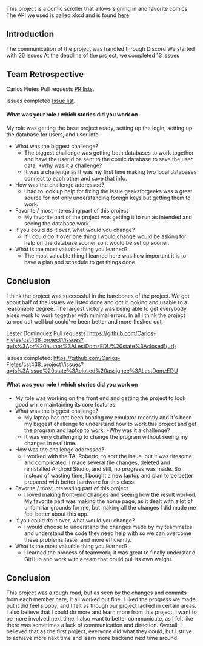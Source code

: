 This project is a comic scroller that allows signing in and favorite comics
The API we used is called xkcd and is found [here](https://github.com/public-apis/public-apis?tab=readme-ov-file#games--comics).

## Introduction
The communication of the project was handled through Discord 
We started with 26 Issues 
At the deadline of the project, we completed 13 issues
## Team Retrospective
Carlos Fletes
Pull requests [PR lists](https://github.com/Carlos-Fletes/cst438_project1/pulls?q=is%3Apr+is%3Aclosed+author%3ACarlos-Fletes).

Issues completed [Issue list](https://github.com/Carlos-Fletes/cst438_project1/issues?q=is%3Aissue%20state%3Aclosed%20sort%3Acreated-asc%20assignee%3ACarlos-Fletes).

#### What was your role / which stories did you work on
My role was getting the base project ready, setting up the login, setting up the database for users, and user info.
+ What was the biggest challenge? 
  + The biggest challenge was getting both databases to work together and have the userId be sent to the comic database to save the user data.
+Why was it a challenge?
  + It was a challenge as it was my first time making two local databases connect to each other and save that info.
+ How was the challenge addressed?
  + I had to look up help for fixing the issue geeksforgeeks was a great source for not only understanding foreign keys but getting them to work.
+ Favorite / most interesting part of this project
  + My favorite part of the project was getting it to run as intended and seeing the database work. 
+ If you could do it over, what would you change?
  + If I could do it over one thing I would change would be asking for help on the database sooner so it would be set up sooner. 
+ What is the most valuable thing you learned?
  + The most valuable thing I learned here was how important it is to have a plan and schedule to get things done.

## Conclusion
I think the project was successful in the barebones of the project. We got about half of the issues we listed done and got it looking and usable to a reasonable degree. The largest victory was being able to get everybody elses work to work together with minimal errors. In all I think the project turned out well but could've been better and more fleshed out.


Lester Dominguez
Pull requests [https://github.com/Carlos-Fletes/cst438_project1/issues?q=is%3Apr%20author%3ALestDomzEDU%20state%3Aclosed](url)

Issues completed: [https://github.com/Carlos-Fletes/cst438_project1/issues?q=is%3Aissue%20state%3Aclosed%20assignee%3ALestDomzEDU
](url)

#### What was your role / which stories did you work on
  + My role was working on the front end and getting the project to look good while maintaining its core features.
+ What was the biggest challenge? 
  + My laptop has not been booting my emulator recently and it's been my biggest challenge to understand how to work this project and get the program and laptop to work.
+Why was it a challenge?
  + It was very challenging to change the program without seeing my changes in real time.
+ How was the challenge addressed?
  + I worked with the TA, Roberto, to sort the issue, but it was tiresome and complicated. I made several file changes, deleted and reinstalled Android Studio, and still, no progress was made. So instead of wasting time, I bought a new laptop and plan to be better prepared with better hardware for this class.
+ Favorite / most interesting part of this project
  + I loved making front-end changes and seeing how the result worked. My favorite part was making the home page, as it dealt with a lot of unfamiliar grounds for me, but making all the changes I did made me feel better about this app.
+ If you could do it over, what would you change?
  + I would choose to understand the changes made by my teammates and understand the code they need help with so we can overcome these problems faster and more efficiently. 
+ What is the most valuable thing you learned?
  + I learned the process of teamwork; it was great to finally understand GitHub and work with a team that could pull its own weight.

## Conclusion
This project was a rough road, but as seen by the changes and commits from each member here, it all worked out fine. I liked the progress we made, but it did feel sloppy, and I felt as though our project lacked in certain areas. I also believe that I could do more and learn more from this project. I want to be more involved next time. I also want to better communicate, as I felt like there was sometimes a lack of communication and direction. Overall, I believed that as the first project, everyone did what they could, but I strive to achieve more next time and learn more backend next time around.


